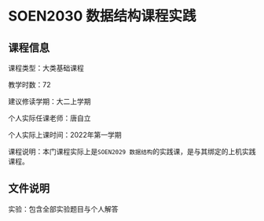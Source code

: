 # SOEN2030 数据结构课程实践

## 课程信息

课程类型：大类基础课程

教学时数：72

建议修读学期：大二上学期

个人实际任课老师：唐自立

个人实际上课时间：2022年第一学期

课程说明：本门课程实际上是`SOEN2029 数据结构`的实践课，是与其绑定的上机实践课程。

## 文件说明

实验：包含全部实验题目与个人解答
